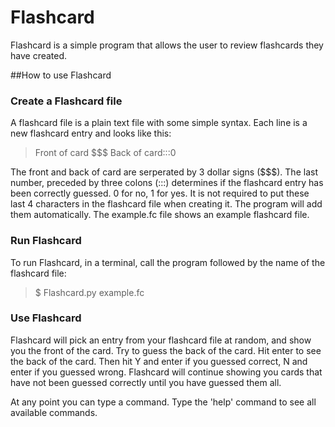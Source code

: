 # Flashcard

Flashcard is a simple program that allows the user to review flashcards they have created. 

##How to use Flashcard
### Create a Flashcard file

A flashcard file is a plain text file with some simple syntax. Each line is a new flashcard entry and looks like this:

> Front of card $$$ Back of card:::0

The front and back of card are serperated by 3 dollar signs ($$$). The last number, preceded by three colons (:::) determines if the flashcard entry has been correctly guessed. 0 for no, 1 for yes. It is not required to put these last 4 characters in the flashcard file when creating it. The program will add them automatically. The example.fc file shows an example flashcard file. 

### Run Flashcard

To run Flashcard, in a terminal, call the program followed by the name of the flashcard file:

> $ Flashcard.py example.fc

### Use Flashcard

Flashcard will pick an entry from your flashcard file at random, and show you the front of the card. Try to guess the back of the card. Hit enter to see the back of the card. Then hit Y and enter if you guessed correct, N and enter if you guessed wrong. Flashcard will continue showing you cards that have not been guessed correctly until you have guessed them all. 

At any point you can type a command. Type the 'help' command to see all available commands. 



